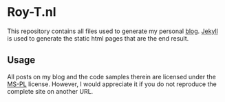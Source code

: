 # Roy-T.nl

This repository contains all files used to generate my personal [blog](http://roy-t.nl). [Jekyll](http://jekyllrb.com) is used to generate the static html pages that are the end result.

## Usage
All posts on my blog and the code samples therein are licensed under the [MS-PL](https://opensource.org/licenses/MS-PL) license. However, I would appreciate it if you do not reproduce the complete site on another URL.